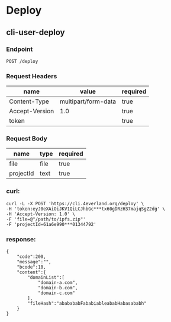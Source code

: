 # Deploy

## cli-user-deploy

### Endpoint

```
POST /deploy
```

### Request Headers

| name | value | required |
| ---- | ----- | -------- |
| Content-Type | multipart/form-data | true |
| Accept-Version | 1.0 | true |
| token |  | true |

### Request Body

| name | type | required |
| ---- | ---- | -------- |
| file | file | true |
| projectId | text | true |

### curl:

```
curl -L -X POST 'https://cli.4everland.org/deploy' \
-H 'token:eyJ0eXAiOiJKV1QiLCJhbGc***tx60gDRzH37majqSgZ2dg' \
-H 'Accept-Version: 1.0' \
-F 'file=@"/path/to/ipfs.zip"'
-F 'projectId=61a6e990***01344792'
```

### response:

```
{
    "code":200,
    "message":"",
    "bcode":10,
    "content":{
        "domainList":[
            "domain-a.com",
            "domain-b.com",
            "domain-c.com"
        ],
        "fileHash":"ababababFababiableababHabasababh"
    }
}
```
